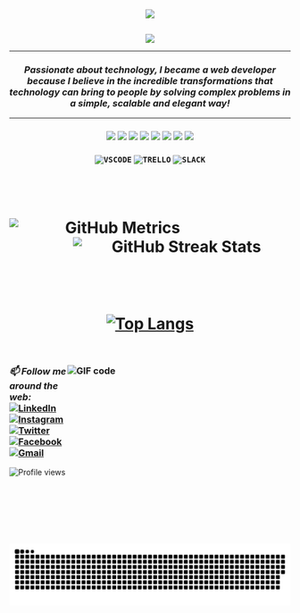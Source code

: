<!-- GIF MARIO -->
<h1 align="center">
  <a>
    <img src="https://user-images.githubusercontent.com/78452566/140799812-a9c3a701-3b74-47fb-be11-c2363d68cd31.gif">
  </a>
</h1>

<!-- TITLE --> 
<p align="center">
  <a>
    <img align="center" src="https://readme-typing-svg.herokuapp.com/?lines=Hello,+There!+👋;This+is+Argleydson+Leão;Nice+to+meet+you!&center=true&size=30">
  </a>
</p>

<hr>

<!-- ABOUT ME -->
<!-- 💬 About me: -->
<h3 align="center">
  <i>Passionate about technology, I became a web developer because I believe in the incredible transformations that technology can bring to people by solving complex problems in a simple, scalable and elegant way!</i>
</h3>

<hr>


<!-- ABILITIES -->
<!-- 🌱 I’m currently learning: -->
<h3 align="center"> 
     <code><img src="https://img.shields.io/badge/-HTML5-informational?style=flat&logo=HTML5&logoColor=white&color=important"></code>
     <code><img src="https://img.shields.io/badge/-CSS3-informational?style=flat&logo=CSS3&logoColor=white&color=blue"></code>
     <code><img src="https://img.shields.io/badge/-JavaScript-informational?style=flat&logo=JavaScript&logoColor=white&color=yellow"></code>
     <code><img src="https://img.shields.io/badge/-React.js-informational?style=flat&logo=React&logoColor=white&color=informational"></code>    
     <code><img src="https://img.shields.io/badge/-MUI-informational?style=flat&logo=Material-UI&logoColor=white&color=blue"></code>
     <code><img src="https://img.shields.io/badge/-Git-informational?style=flat&logo=Git&logoColor=white&color=orange"></code>  
     <code><img src="https://img.shields.io/badge/-GitHub-181717?style=flat-square&logo=github"></code>
     <code><img src="https://img.shields.io/badge/-GitLab-FCA121?style=flat-square&logo=gitlab"></code>
  <br><br>
     <code><img aligin='center' alt='VSCODE' height='30' width='40' src="https://cdn.jsdelivr.net/gh/devicons/devicon/icons/vscode/vscode-original.svg" /></code>
     <code><img aligin='center' alt='TRELLO' height='30' width='40'  src="https://cdn.jsdelivr.net/gh/devicons/devicon/icons/trello/trello-plain.svg" /></code>
     <code><img aligin='center' alt='SLACK' height='30' width='40' src="https://cdn.jsdelivr.net/gh/devicons/devicon/icons/slack/slack-original.svg" /></code>  
</h3>


  
<!--  STATS  -->
<h1 align="center"></h1>
<br>
<h1 align=center>
  <div align=center>
    <a href="https://github.com/anuraghazra/github-readme-stats">
      <img alt="GitHub Metrics" align="left" width=390 src="https://github-readme-streak-stats.herokuapp.com/?user=ArgLD&theme=tokyonight&border=61dafb&hide_border=true"/>
    </a>
    <a href="https://github.com/anuraghazra/github-readme-stats">
      <img alt="GitHub Streak Stats" align="right" width=390 src="https://github-readme-stats.vercel.app/api?username=ArgLD&show_icons=true&theme=tokyonight&border_color=61dafb&hide_border=true"/>
    </a>
  </div>
  <br><br><br><br><br>
  <div align=center>
    <a href="https://github.com/anuraghazra/github-readme-stats">
      <img alt="Top Langs" align="center" width=390 src="https://github-readme-stats.vercel.app/api/top-langs/?username=ArgLD&hide=TeX&layout=compact&theme=tokyonight&border_color=61dafb&hide_border=true" />
    </a>
  </div>
  <br>
<!--   <img alt="GitHub Contribution Graph" src="https://activity-graph.herokuapp.com/graph?username=ArgLD&theme=react-dark&bg_color=20232a&hide_border=true" width="100%"/> -->
</h1> 

<!-- ![Top Langs](https://github-readme-stats.vercel.app/api/top-langs/?username=ArgLD&hide=TeX&layout=compact&theme=tokyonight) -->

<!-- ![GitHub stats](https://github-readme-stats.vercel.app/api?username=ArgLD&theme=tokyonight&show_icons=true&count_private=true)   -->

<!-- ![GitHub metrics](https://metrics.lecoq.io/ArgLD)   -->

<!-- ![GitHub streak stats](https://github-readme-streak-stats.herokuapp.com/?user=ArgLD)   -->

  <h3>
  <img align="right" alt="GIF code" src="https://github.com/abhisheknaiidu/abhisheknaiidu/blob/master/code.gif?raw=true" width="400" height="320" />
</h3>
  
<h3 align="left">
  <i>📫 Follow me around the web:</i><br>
  <a href="https://www.linkedin.com/in/argleydson" target="_blank"><img src="https://img.shields.io/badge/Argleydson-%230077B5.svg?&style=flat-square&logo=linkedin&logoColor=white" alt="LinkedIn"></a>
  <a href="https://www.instagram.com/xleaox/" target="_blank"><img src="https://img.shields.io/badge/@xleaox-%23E4405F.svg?&style=flat-square&logo=instagram&logoColor=white" alt="Instagram"></a>
  <a href="https://twitter.com/ArgleydsonLeao" target="_blank"><img src="https://img.shields.io/badge/@ArgleydsonLeao-%231DA1F2.svg?&style=flat-square&logo=twitter&logoColor=white" alt="Twitter"></a>
  <a href="https://www.facebook.com/xLEAOx" target="_blank"><img src="https://img.shields.io/badge/-@xLEAOx-3b5998?style=flat-square&labelColor=3b5998&logo=facebook&logoColor=white&link=https://www.facebook.com/xLEAOx" alt="Facebook"></a>  
 <a href="mailto:argleydsondev@gmail.com" target="_blanck"><img src="https://img.shields.io/badge/-argleydsondev@gmail.com-c14438?style=flat-square&logo=Gmail&logoColor=white&link=mailto:argleydsondev@gmail.com" alt="Gmail"></a>
 </h3>

![Profile views](https://gpvc.arturio.dev/ArgLD)

<h3>
  <img align="center" alt="Snake animation" src="https://github.com/ArgLD/ArgLD/blob/output/github-contribution-grid-snake.svg" />
</h3>


